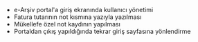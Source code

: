 - e-Arşiv portal'a giriş ekranında kullanıcı yönetimi
- Fatura tutarının not kısmına yazıyla yazılması
- Mükellefe özel not kaydının yapılması
- Portaldan çıkış yapıldığında tekrar giriş sayfasına yönlendirme
